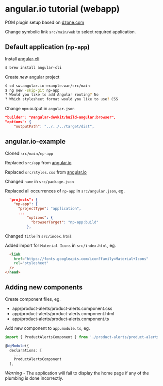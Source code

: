 # angular.io tutorial (webapp)

POM plugin setup based on
[dzone.com](https://dzone.com/articles/building-a-web-app-using-spring-boot-angular-6-and)

Change symbolic link `src/main/web` to select required application.

## Default application (`np-app`)

Install [angular-cli](https://cli.angular.io/)

```bash
$ brew install angular-cli
```

Create *new* angular project

```bash
$ cd sw.angular.io-example.war/src/main
$ ng new -skip-git np-app
? Would you like to add Angular routing? No
? Which stylesheet format would you like to use? CSS
```

Change `npm` output in `angular.json`

```json
"builder": "@angular-devkit/build-angular:browser",
"options": {
    "outputPath": "../../../target/dist",
```

## angular.io-example

Cloned `src/main/np-app`

Replaced `src/app` from [angular.io](https://angular.io/start)

Replaced `src/styles.css` from [angular.io](https://angular.io/start)

Changed `name` in `src/package.json`

Replaced all occurrences of `np-app` in `src/angular.json`, eg.

```json
  "projects": {
    "np-app": {
      "projectType": "application",
      ...
          "options": {
            "browserTarget": "np-app:build"
          },
```

Changed `title` in `src/index.html`

Added import for `Material Icons` in `src/index.html`, eg.

```html
  <link
    href="https://fonts.googleapis.com/icon?family=Material+Icons"
    rel="stylesheet"
  />
</head>
```

## Adding new components

Create component files, eg.

* app/product-alerts/product-alerts.component.css
* app/product-alerts/product-alerts.component.html
* app/product-alerts/product-alerts.component.ts


Add new component to `app.module.ts`, eg.

```typescript
import { ProductAlertsComponent } from './product-alerts/product-alerts.component';

@NgModule({
  declarations: [
    ...
    ProductAlertsComponent
  ],
```

*Warning -* The application will fail to display the home page if any of the plumbing 
is done incorrectly.
